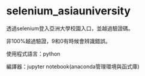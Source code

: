 # selenium_asiauniversity
透過selenium登入亞洲大學校園入口，並越過驗證碼。

非100%越過驗證，9和0有時候會辨識錯誤。

使用程式語言：python 

編譯器：jupyter notebook(anaconda管理環境與函式庫) 
